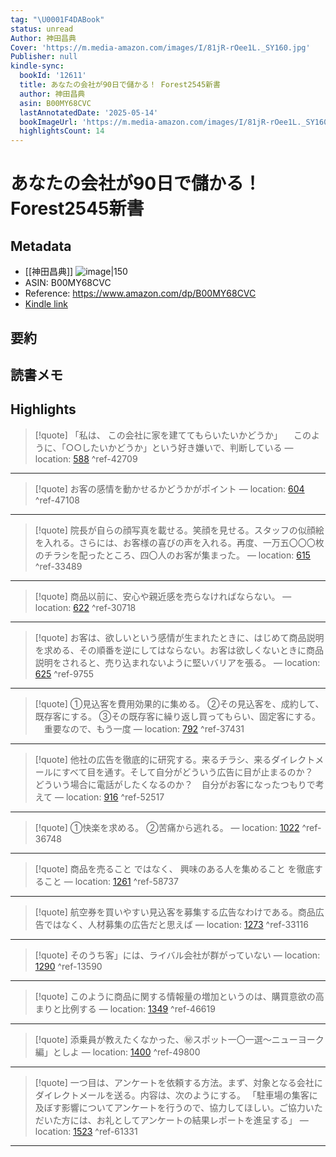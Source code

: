 ```yaml
---
tag: "\U0001F4DABook"
status: unread
Author: 神田昌典
Cover: 'https://m.media-amazon.com/images/I/81jR-rOee1L._SY160.jpg'
Publisher: null
kindle-sync:
  bookId: '12611'
  title: あなたの会社が90日で儲かる！ Forest2545新書
  author: 神田昌典
  asin: B00MY68CVC
  lastAnnotatedDate: '2025-05-14'
  bookImageUrl: 'https://m.media-amazon.com/images/I/81jR-rOee1L._SY160.jpg'
  highlightsCount: 14
---
```

# あなたの会社が90日で儲かる！ Forest2545新書
## Metadata
* [[神田昌典]]
![image|150](https://m.media-amazon.com/images/I/81jR-rOee1L._SY160.jpg)
* ASIN: B00MY68CVC
* Reference: https://www.amazon.com/dp/B00MY68CVC
* [Kindle link](kindle://book?action=open&asin=B00MY68CVC)
## 要約
## 読書メモ
## Highlights
>[!quote]
>「私は、 この会社に家を建ててもらいたいかどうか」 　このように、「○○したいかどうか」という好き嫌いで、判断している — location: [588](kindle://book?action=open&asin=B00MY68CVC&location=588) ^ref-42709

---
>[!quote]
>お客の感情を動かせるかどうかがポイント — location: [604](kindle://book?action=open&asin=B00MY68CVC&location=604) ^ref-47108

---
>[!quote]
>院長が自らの顔写真を載せる。笑顔を見せる。スタッフの似顔絵を入れる。さらには、お客様の喜びの声を入れる。再度、一万五〇〇〇枚のチラシを配ったところ、四〇人のお客が集まった。 — location: [615](kindle://book?action=open&asin=B00MY68CVC&location=615) ^ref-33489

---
>[!quote]
>商品以前に、安心や親近感を売らなければならない。 — location: [622](kindle://book?action=open&asin=B00MY68CVC&location=622) ^ref-30718

---
>[!quote]
>お客は、欲しいという感情が生まれたときに、はじめて商品説明を求める、その順番を逆にしてはならない。お客は欲しくないときに商品説明をされると、売り込まれないように堅いバリアを張る。 — location: [625](kindle://book?action=open&asin=B00MY68CVC&location=625) ^ref-9755

---
>[!quote]
>①見込客を費用効果的に集める。 ②その見込客を、成約して、既存客にする。 ③その既存客に繰り返し買ってもらい、固定客にする。 　重要なので、もう一度 — location: [792](kindle://book?action=open&asin=B00MY68CVC&location=792) ^ref-37431

---
>[!quote]
>他社の広告を徹底的に研究する。来るチラシ、来るダイレクトメールにすべて目を通す。そして自分がどういう広告に目が止まるのか？　どういう場合に電話がしたくなるのか？　自分がお客になったつもりで考えて — location: [916](kindle://book?action=open&asin=B00MY68CVC&location=916) ^ref-52517

---
>[!quote]
>①快楽を求める。 ②苦痛から逃れる。 — location: [1022](kindle://book?action=open&asin=B00MY68CVC&location=1022) ^ref-36748

---
>[!quote]
>商品を売ること ではなく、 興味のある人を集めること を徹底すること — location: [1261](kindle://book?action=open&asin=B00MY68CVC&location=1261) ^ref-58737

---
>[!quote]
>航空券を買いやすい見込客を募集する広告なわけである。商品広告ではなく、人材募集の広告だと思えば — location: [1273](kindle://book?action=open&asin=B00MY68CVC&location=1273) ^ref-33116

---
>[!quote]
>そのうち客」には、ライバル会社が群がっていない — location: [1290](kindle://book?action=open&asin=B00MY68CVC&location=1290) ^ref-13590

---
>[!quote]
>このように商品に関する情報量の増加というのは、購買意欲の高まりと比例する — location: [1349](kindle://book?action=open&asin=B00MY68CVC&location=1349) ^ref-46619

---
>[!quote]
>添乗員が教えたくなかった、㊙スポット一〇一選〜ニューヨーク編」としよ — location: [1400](kindle://book?action=open&asin=B00MY68CVC&location=1400) ^ref-49800

---
>[!quote]
>一つ目は、アンケートを依頼する方法。まず、対象となる会社にダイレクトメールを送る。内容は、次のようにする。 「駐車場の集客に及ぼす影響についてアンケートを行うので、協力してほしい。ご協力いただいた方には、お礼としてアンケートの結果レポートを進呈する」 — location: [1523](kindle://book?action=open&asin=B00MY68CVC&location=1523) ^ref-61331

---
